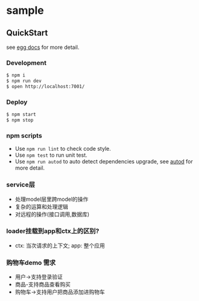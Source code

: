 # sample



## QuickStart

<!-- add docs here for user -->

see [egg docs][egg] for more detail.

### Development

```bash
$ npm i
$ npm run dev
$ open http://localhost:7001/
```

### Deploy

```bash
$ npm start
$ npm stop
```

### npm scripts

- Use `npm run lint` to check code style.
- Use `npm test` to run unit test.
- Use `npm run autod` to auto detect dependencies upgrade, see [autod](https://www.npmjs.com/package/autod) for more detail.


[egg]: https://eggjs.org

### service层

- 处理model层里跨model的操作
- 复杂的运算和处理逻辑
- 对远程的操作(接口调用,数据库)

### loader挂载到app和ctx上的区别?

- ctx: 当次请求的上下文; app: 整个应用

### 购物车demo 需求

- 用户->支持登录验证
- 商品-支持商品查看购买
- 购物车->支持用户把商品添加进购物车
